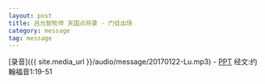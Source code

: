 ```yaml
---
layout: post
title: 吕允智牧师 天国点将录 - 门徒出场
category: message
tag: message
---
```



[录音]({{ site.media_url }}/audio/message/20170122-Lu.mp3) - [PPT](https://1drv.ms/p/s!AqLDbY3r4i9UhW1ljD4RQkDEPn2X) 
经文:约翰福音1:19-51
